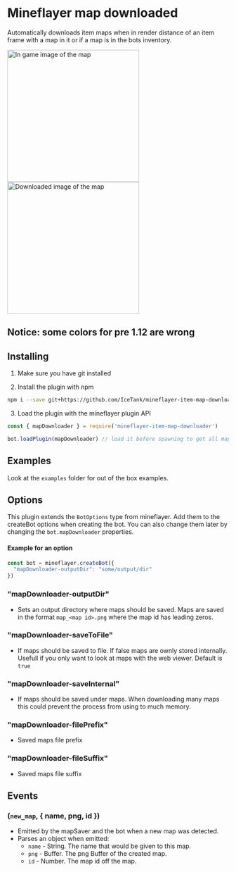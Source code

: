 # Mineflayer map downloaded
Automatically downloads item maps when in render distance of an item frame with a map in it or if a map is in the bots inventory.


<img src="https://user-images.githubusercontent.com/61137113/151663467-1d665cac-2a45-4948-b218-3e146a7cbf95.png" height="300px" alt="In game image of the map">
<img src="https://user-images.githubusercontent.com/61137113/151663482-8ecb28c7-52f4-4e4b-87fd-717da4624b1e.png" height="300px" alt="Downloaded image of the map" style="image-rendering: pixelated;">

## Notice: some colors for pre 1.12 are wrong

## Installing
1. Make sure you have git installed

2. Install the plugin with npm
```bash
npm i --save git+https://github.com/IceTank/mineflayer-item-map-downloader.git
```
3. Load the plugin with the mineflayer plugin API
```javascript
const { mapDownloader } = require('mineflayer-item-map-downloader')

bot.loadPlugin(mapDownloader) // load it before spawning to get all maps
```

## Examples
Look at the `examples` folder for out of the box examples.

## Options
This plugin extends the `BotOptions` type from mineflayer. Add them to the createBot options when creating the bot. You can also change them later by changing the `bot.mapDownloader` properties.

#### Example for an option
```javascript
const bot = mineflayer.createBot({
  "mapDownloader-outputDir": "some/output/dir"
})
```

### "mapDownloader-outputDir"
  - Sets an output directory where maps should be saved. Maps are saved in the format `map_<map id>.png` where the map id has leading zeros.

### "mapDownloader-saveToFile"
  - If maps should be saved to file. If false maps are ownly stored internally. Usefull if you only want to look at maps with the web viewer. Default is `true`

### "mapDownloader-saveInternal"
  - If maps should be saved under maps. When downloading many maps this could prevent the process from using to much memory.

### "mapDownloader-filePrefix"
  - Saved maps file prefix

### "mapDownloader-fileSuffix"
  - Saved maps file suffix

## Events

### (`new_map`, { name, png, id })
  - Emitted by the mapSaver and the bot when a new map was detected.
  - Parses an object when emitted:
    - `name` - String. The name that would be given to this map.
    - `png` - Buffer. The png Buffer of the created map.
    - `id` - Number. The map id off the map.

